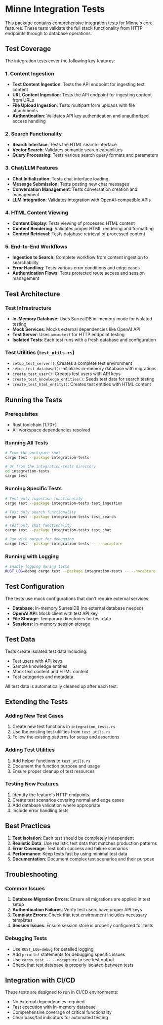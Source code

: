 # Minne Integration Tests

This package contains comprehensive integration tests for Minne's core features. These tests validate the full stack functionality from HTTP endpoints through to database operations.

## Test Coverage

The integration tests cover the following key features:

### 1. Content Ingestion
- **Text Content Ingestion**: Tests the API endpoint for ingesting text content
- **URL Content Ingestion**: Tests the API endpoint for ingesting content from URLs
- **File Upload Ingestion**: Tests multipart form uploads with file attachments
- **Authentication**: Validates API key authentication and unauthorized access handling

### 2. Search Functionality
- **Search Interface**: Tests the HTML search interface
- **Vector Search**: Validates semantic search capabilities
- **Query Processing**: Tests various search query formats and parameters

### 3. Chat/LLM Features
- **Chat Initialization**: Tests chat interface loading
- **Message Submission**: Tests posting new chat messages
- **Conversation Management**: Tests conversation creation and management
- **LLM Integration**: Validates integration with OpenAI-compatible APIs

### 4. HTML Content Viewing
- **Content Display**: Tests viewing of processed HTML content
- **Content Rendering**: Validates proper HTML rendering and formatting
- **Content Retrieval**: Tests database retrieval of processed content

### 5. End-to-End Workflows
- **Ingestion to Search**: Complete workflow from content ingestion to searchability
- **Error Handling**: Tests various error conditions and edge cases
- **Authentication Flows**: Tests protected route access and session management

## Test Architecture

### Test Infrastructure
- **In-Memory Database**: Uses SurrealDB in-memory mode for isolated testing
- **Mock Services**: Mocks external dependencies like OpenAI API
- **Test Server**: Uses `axum-test` for HTTP endpoint testing
- **Isolated Tests**: Each test runs with a fresh database and configuration

### Test Utilities (`test_utils.rs`)
- `setup_test_server()`: Creates a complete test environment
- `setup_test_database()`: Initializes in-memory database with migrations
- `create_test_user()`: Creates test users with API keys
- `create_test_knowledge_entities()`: Seeds test data for search testing
- `create_test_html_entity()`: Creates test entities with HTML content

## Running the Tests

### Prerequisites
- Rust toolchain (1.70+)
- All workspace dependencies resolved

### Running All Tests
```bash
# From the workspace root
cargo test --package integration-tests

# Or from the integration-tests directory
cd integration-tests
cargo test
```

### Running Specific Tests
```bash
# Test only ingestion functionality
cargo test --package integration-tests test_ingestion

# Test only search functionality
cargo test --package integration-tests test_search

# Test only chat functionality
cargo test --package integration-tests test_chat

# Run with output for debugging
cargo test --package integration-tests -- --nocapture
```

### Running with Logging
```bash
# Enable logging during tests
RUST_LOG=debug cargo test --package integration-tests -- --nocapture
```

## Test Configuration

The tests use mock configurations that don't require external services:

- **Database**: In-memory SurrealDB (no external database needed)
- **OpenAI API**: Mock client with test API key
- **File Storage**: Temporary directories for test data
- **Sessions**: In-memory session storage

## Test Data

Tests create isolated test data including:
- Test users with API keys
- Sample knowledge entities
- Mock text content and HTML content
- Test categories and metadata

All test data is automatically cleaned up after each test.

## Extending the Tests

### Adding New Test Cases
1. Create new test functions in `integration_tests.rs`
2. Use the existing test utilities from `test_utils.rs`
3. Follow the existing patterns for setup and assertions

### Adding Test Utilities
1. Add helper functions to `test_utils.rs`
2. Document the function purpose and usage
3. Ensure proper cleanup of test resources

### Testing New Features
1. Identify the feature's HTTP endpoints
2. Create test scenarios covering normal and edge cases
3. Add database validation where appropriate
4. Include error handling tests

## Best Practices

1. **Test Isolation**: Each test should be completely independent
2. **Realistic Data**: Use realistic test data that matches production patterns
3. **Error Coverage**: Test both success and failure scenarios
4. **Performance**: Keep tests fast by using minimal test data
5. **Documentation**: Document complex test scenarios and their purpose

## Troubleshooting

### Common Issues
1. **Database Migration Errors**: Ensure all migrations are applied in test setup
2. **Authentication Failures**: Verify test users have proper API keys
3. **Template Errors**: Check that test environment includes necessary templates
4. **Session Issues**: Ensure session store is properly configured for tests

### Debugging Tests
- Use `RUST_LOG=debug` for detailed logging
- Add `println!` statements for debugging specific issues
- Use `cargo test -- --nocapture` to see test output
- Check that test database is properly isolated between tests

## Integration with CI/CD

These tests are designed to run in CI/CD environments:
- No external dependencies required
- Fast execution with in-memory database
- Comprehensive coverage of critical functionality
- Clear pass/fail indicators for automated testing